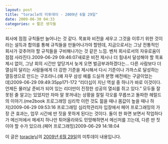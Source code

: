 ```yaml
---
layout: post
title: "toracle의 미투데이 - 2009년 6월 29일"
date: 2009-06-30 04:33
categories: ⊙ 짧은 생각들
---
```


회사에 점점 규칙들만 늘어나는 것 같다. 목표와 비전을 세우고 그것을 이루기 위한 것이라는 설득과 합의를 통해 규칙들을 만들어나가야 할텐데, 지금으로서는 그냥 전통적인 회사가 갖추어야 할 규칙들을 구비해나가는 것 같은 느낌. 벤처 회사로서의 자유로움이 점점 사라진다.2009-06-29 09:46:07새로운 비전 제시나 더 힘내서 달성해야 할 목표 제시 없이, 그냥 회의 시간만 앞당겨서 늦게 오면 벌금부과하겠다는… 다른 사람보다 더 열심히 달리는 사람들에게 더 강한 기준을 제시해서 다시 기준이나 가까스로 달성하는 열등생으로 만드는 구조라니.(왜 자꾸 삼성 예를 드실까 분명 예전에는 구글이었는데)2009-06-29 09:49:35pp171-172 “리더십이 지닌 역설 중 하나가 바로 이것이다. 언제든 물러날 준비가 되어 있는 리더만이 진정한 성공의 열쇠를 쥐고 있다.” 모두들 잘못된 줄 알고는 있었지만 차마 말 못꺼내는 상황을 잘릴 각오를 무릅쓰고 돌파한 헤럴드의 이야기.(me2book 프로그래밍 심리학 이런 것도 젊을 때나 몸값이 높을 때나 하지)2009-06-29 09:53:16            프로그래밍 심리학관리자 입장에서 페어 프로그래밍의 가장 큰 효과는, 업무 시간에 딴 짓을 못하게 된다는 것이다. 둘이 한 화면 보면서 작업하다가 메신저에서 메세지 하나만 튀어올라와도 민망해하면서 메신저를 끄는데, 다른 딴 짓이야 할 수가 있으랴.(페어 프로그래밍)2009-06-29 14:18:04

이 글은 [toracle](http://me2day.net/toracle)님의 [2009년 6월 29일](http://me2day.net/toracle/2009/06/29#09:46:07)의 미투데이 내용입니다.


       
